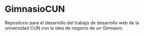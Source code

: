 # GimnasioCUN
Repositorio para el desarrollo del trabajo de desarrollo web de la universidad CUN con la idea de negocio de un Gimnasio.

